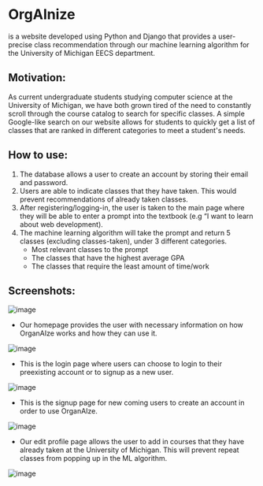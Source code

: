 # OrgAInize 
is a website developed using Python and Django that provides a user-precise class recommendation through our machine learning algorithm for the University of Michigan EECS department. 

## Motivation: 
As current undergraduate students studying computer science at the University of Michigan, we have both grown tired of the need to constantly scroll through the course catalog to search for specific classes. A simple Google-like search on our website allows for students to quickly get a list of classes that are ranked in different categories to meet a student's needs. 

## How to use: 
1. The database allows a user to create an account by storing their email and password.
2. Users are able to indicate classes that they have taken. This would prevent recommendations of already taken classes. 
3. After registering/logging-in, the user is taken to the main page where they will be able to enter a prompt into the textbook (e.g “I want to learn about web development). 
4.  The machine learning algorithm will take the prompt and return 5 classes (excluding classes-taken), under 3 different categories. 
    - Most relevant classes to the prompt
    - The classes that have the highest average GPA
    - The classes that require the least amount of time/work

## Screenshots:
![image](https://github.com/YKim0172/organAIze/assets/132183038/a15ceb07-1073-40c2-b698-515443403a69)
- Our homepage provides the user with necessary information on how OrganAIze works and how they can use it.


![image](https://github.com/YKim0172/organAIze/assets/132183038/b2370367-4869-4f06-9d79-cb4c969fb4e5)
- This is the login page where users can choose to login to their preexisting account or to signup as a new user. 


![image](https://github.com/YKim0172/organAIze/assets/132183038/ef3f389c-deb3-4529-87bd-253b5fe0310c)
- This is the signup page for new coming users to create an account in order to use OrganAIze.  


![image](https://github.com/YKim0172/organAIze/assets/132183038/c105349d-187f-41c7-992f-2d56873c039f)
- Our edit profile page allows the user to add in courses that they have already taken at the University of Michigan. This will prevent repeat classes from popping up in the ML algorithm. 

![image](https://github.com/YKim0172/organAIze/assets/132183038/b963965a-5db7-4fab-9a3d-dde24053c500)


